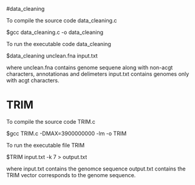 #data_cleaning

To compile the source code data_cleaning.c

$gcc data_cleaning.c -o data_cleaning

To run the executable code data_cleaning

$data_cleaning unclean.fna input.txt

where unclean.fna contains genome sequene along with non-acgt characters, annotationas and delimeters
      input.txt contains genomes only with acgt characters.

# TRIM
To compile the source code TRIM.c

$gcc TRIM.c -DMAX=3900000000 -lm -o TRIM

To run the executable file TRIM

$TRIM input.txt -k 7 > output.txt

where input.txt contains the genomce sequence 
      output.txt contains the TRIM vector corresponds to the genome sequence.

